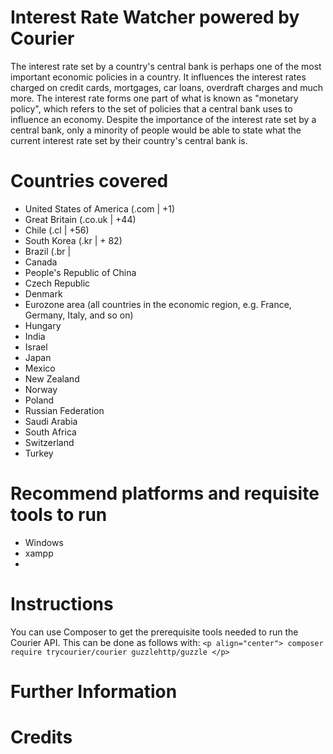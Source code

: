 # Interest Rate Watcher powered by Courier
The interest rate set by a country's central bank is perhaps one of the most important economic policies in a country. It influences the interest rates charged on credit cards, mortgages, car loans, overdraft charges and much more. The interest rate forms one part of what is known as "monetary policy", which refers to the set of policies that a central bank uses to influence an economy. Despite the importance of the interest rate set by a central bank, only a minority of people would be able to state what the current interest rate set by their country's central bank is. 

# Countries covered
* United States of America (.com | +1)
* Great Britain (.co.uk | +44)
* Chile (.cl | +56)
* South Korea (.kr | + 82)
* Brazil (.br | 
* Canada
* People's Republic of China
* Czech Republic
* Denmark
* Eurozone area (all countries in the economic region, e.g. France, Germany, Italy, and so on)
* Hungary
* India
* Israel
* Japan
* Mexico
* New Zealand
* Norway
* Poland
* Russian Federation
* Saudi Arabia
* South Africa
* Switzerland
* Turkey

# Recommend platforms and requisite tools to run
* Windows
* xampp
* 

# Instructions
You can use Composer to get the prerequisite tools needed to run the Courier API. This can be done as follows with:
`<p align="center">
composer require trycourier/courier guzzlehttp/guzzle </p>`

# Further Information


# Credits
